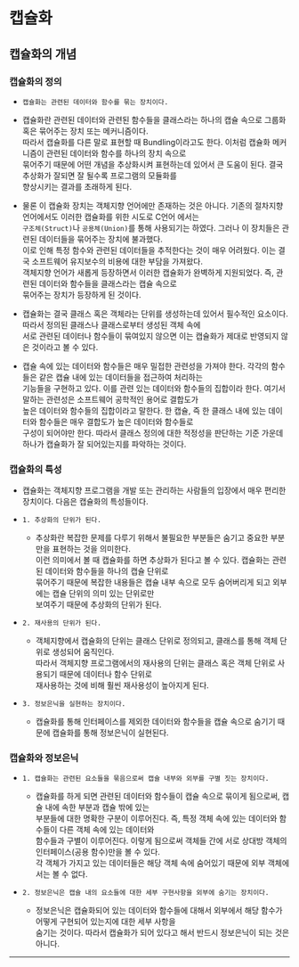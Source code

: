 <h1>캡슐화</h1>

<h2>캡슐화의 개념</h2>

<h3>캡슐화의 정의</h3>

* `캡슐화는 관련된 데이터와 함수를 묶는 장치이다.`

* 캡슐화란 관련된 데이터와 관련된 함수들을 클래스라는 하나의 캡슐 속으로 그룹화 혹은 묶어주는 장치 또는 메커니즘이다.   
  따라서 캡슐화를 다른 말로 표현할 때 Bundling이라고도 한다. 이처럼 캡슐화 메커니즘이 관련된 데이터와 함수를 하나의 장치 속으로   
  묶어주기 때문에 어떤 개념을 추상화시켜 표현하는데 있어서 큰 도움이 된다. 결국 추상화가 잘되면 잘 될수록 프로그램의 모듈화를   
  향상시키는 결과를 초래하게 된다.

* 물론 이 캡슐화 장치는 객체지향 언어에만 존재하는 것은 아니다. 기존의 절차지향 언어에서도 이러한 캡슐화를 위한 시도로 C언어 에서는   
  `구조체(Struct)`나 `공용체(Union)`를 통해 사용되기는 하였다. 그러나 이 장치들은 관련된 데이터들을 묶어주는 장치에 불과했다.   
  이로 인해 특정 함수와 관련된 데이터들을 추적한다는 것이 매우 어려웠다. 이는 결국 소프트웨어 유지보수의 비용에 대한 부담을 가져왔다.   
  객체지향 언어가 새롭게 등장하면서 이러한 캡슐화가 완벽하게 지원되었다. 즉, 관련된 데이터와 함수들을 클래스라는 캡슐 속으로   
  묶어주는 장치가 등장하게 된 것이다.

* 캡슐화는 결국 클래스 혹은 객체라는 단위를 생성하는데 있어서 필수적인 요소이다. 따라서 정의된 클래스나 클래스로부터 생성된 객체 속에   
  서로 관련된 데이터나 함수들이 묶여있지 않으면 이는 캡슐화가 제대로 반영되지 않은 것이라고 볼 수 있다.

* 캡슐 속에 있는 데이터와 함수들은 매우 밀접한 관련성을 가져야 한다. 각각의 함수들은 같은 캡슐 내에 있는 데이터들을 접근하여 처리하는   
  기능들을 구현하고 있다. 이를 관련 있는 데이터와 함수들의 집합이라 한다. 여기서 말하는 관련성은 소프트웨어 공학적인 용어로 결합도가   
  높은 데이터와 함수들의 집합이라고 말한다. 한 캡슐, 즉 한 클래스 내에 있는 데이터와 함수들은 매우 결합도가 높은 데이터와 함수들로   
  구성이 되어야만 한다. 따라서 클래스 정의에 대한 적정성을 판단하는 기준 가운데 하나가 캡슐화가 잘 되어있는지를 파악하는 것이다.

<h3>캡슐화의 특성</h3>

* 캡슐화는 객체지향 프로그램을 개발 또는 관리하는 사람들의 입장에서 매우 편리한 장치이다. 다음은 캡슐화의 특성들이다.

* `1. 추상화의 단위가 된다.`
  * 추상화란 복잡한 문제를 다루기 위해서 불필요한 부분들은 숨기고 중요한 부분만을 표현하는 것을 의미한다.   
    이런 의미에서 볼 때 캡슐화를 하면 추상화가 된다고 볼 수 있다. 캡슐화는 관련된 데이터와 함수들을 하나의 캡슐 단위로   
    묶어주기 때문에 복잡한 내용들은 캡슐 내부 속으로 모두 숨어버리게 되고 외부에는 캡슐 단위의 의미 있는 단위로만   
    보여주기 때문에 추상화의 단위가 된다.

* `2. 재사용의 단위가 된다.`
  * 객체지향에서 캡슐화의 단위는 클래스 단위로 정의되고, 클래스를 통해 객체 단위로 생성되어 움직인다.   
    따라서 객체지향 프로그램에서의 재사용의 단위는 클래스 혹은 객체 단위로 사용되기 때문에 데이터나 함수 단위로   
    재사용하는 것에 비해 훨씬 재사용성이 높아지게 된다.

* `3. 정보은닉을 실현하는 장치이다.`
  * 캡슐화를 통해 인터페이스를 제외한 데이터와 함수들을 캡슐 속으로 숨기기 때문에 캡슐화를 통해 정보은닉이 실현된다.

<h3>캡슐화와 정보은닉</h3>

* `1. 캡슐화는 관련된 요소들을 묶음으로써 캡슐 내부와 외부를 구별 짓는 장치이다.`
  * 캡슐화를 하게 되면 관련된 데이터와 함수들이 캡슐 속으로 묶이게 됨으로써, 캡슐 내에 속한 부분과 캡슐 밖에 있는   
    부분들에 대한 명확한 구분이 이루어진다. 즉, 특정 객체 속에 있는 데이터와 함수들이 다른 객체 속에 있는 데이터와   
    함수들과 구별이 이루어진다. 이렇게 됨으로써 객체들 간에 서로 상대방 객체의 인터페이스(공용 함수)만을 볼 수 있다.   
    각 객체가 가지고 있는 데이터들은 해당 객체 속에 숨어있기 때문에 외부 객체에서는 볼 수 없다.

* `2. 정보은닉은 캡슐 내의 요소들에 대한 세부 구현사항을 외부에 숨기는 장치이다.`
  * 정보은닉은 캡슐화되어 있는 데이터와 함수들에 대해서 외부에서 해당 함수가 어떻게 구현되어 있는지에 대한 세부 사항을   
    숨기는 것이다. 따라서 캡슐화가 되어 있다고 해서 반드시 정보은닉이 되는 것은 아니다.
<hr/>

